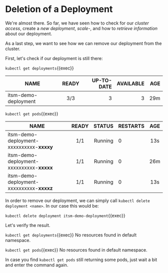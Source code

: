# Deletion of a Deployment

We're almost there. So far, we have seen how to check for our *cluster access*, create a *new deployment*, *scale-*, and how to *retrieve information* about our deployment.

As a last step, we want to see how we can remove our deployment from the cluster. 

First, let's check if our deployment is still there:

`kubectl get deployments`{{exec}}

| NAME                  | READY | UP-TO-DATE  | AVAILABLE |   AGE  | 
| --------------------- |:-----:| -----------:| ---------:| ------:|
| itsm-demo-deployment  |  3/3  | 3           | 3         |  29m   |

`kubectl get pods`{{exec}}

| NAME                                    | READY | STATUS  | RESTARTS |  AGE | 
| --------------------------------------- |:-----:| -------:| :--------| :---:| 
| itsm-demo-deployment-xxxxxxxxxx-**xxxxy**   |  1/1  | Running | 0        |  13s | 
| itsm-demo-deployment-xxxxxxxxxx-**xxxxx**   |  1/1  | Running | 0        |  26m | 
| itsm-demo-deployment-xxxxxxxxxx-**xxxxz**   |  1/1  | Running | 0        |  13s | 


In order to remove our deployment, we can simply call `kubectl delete deployment <name>`.
In our case this would be:

`kubectl delete deployment itsm-demo-deployment`{{exec}}

Let's verify the result.

`kubectl get deployments`{{exec}}
No resources found in default namespace.

`kubectl get pods`{{exec}}
No resources found in default namespace.

In case you find `kubectl get pods` still returning some pods, just wait a bit and enter the command again.
